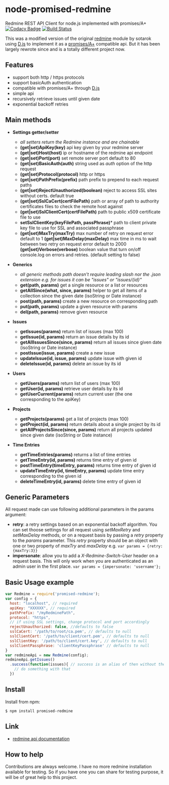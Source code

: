 node-promised-redmine
===============

Redmine REST API Client for node.js implemented with promises/A+  [![Codacy Badge](https://www.codacy.com/project/badge/c0c53b7c60dd4f35bda6bbf5d786aa79)](https://www.codacy.com/public/malko/node-promised-redmine.git)
[![Build Status](https://travis-ci.org/malko/node-promised-redmine.svg?branch=master)](https://secure.travis-ci.org/malko/node-promised-redmine)

This was a modified version of the original [redmine](https://github.com/sotarok/node-redmine) module by sotarok  using [D.js](https://github.com/malko/D.js) to implement it as a [promises/A+](http://promises-aplus.github.io/promises-spec/) compatible api. But it has been largely rewrote since and is a totally different project now.


Features
---------
* support both http / https protocols
* support basicAuth authentication
* compatible with promises/A+ through [D.js](https://github.com/malko/D.js)
* simple api
* recursively retrieve issues until given date
* exponential backoff retries

Main methods
------------
- **Settings getter/setter**
  - _all setters return the Redmine instance and are chainable_
  - **(get|set)ApiKey(key)** api key given by your redmine server
  - **(get|set)Host(host)** ip or hostname of the redmine api endpoint
  - **(get|set)Port(port)** set remote server port default to 80
  - **(get|set)BasicAuth(auth)** string used as *auth* option of the http request
  - **(get|set)Protocol(protocol)** http or https
  - **(get|set)PathPrefix(prefix)** path prefix to prepend to each request paths
  - **(get|set)RejectUnauthorized(boolean)** reject to access SSL sites without certs. default true
  - **(get|set)SslCaCert(certFilePath)** path or array of path to authority certificates files to check the remote host against
  - **(get|set)SslClientCert(certFilePath)** path to public x509 certificate file to use
  - **setSslClientKey(keyFilePath, passPhrase)*** path to client private key file to use for SSL and associated passphrase
  - **(get|set)MaxTry(maxTry)** max number of retry on request error default to 1
    **(get|set)MaxDelay(maxDelay)** max time in ms to wait between two retry on request error default to 2000
    **(get|set)Verbose(verbose)** boolean value that turn on/off console.log on errors and retries. (default setting to false)


- **Generics**
  - _all generic methods path doesn't require leading slash nor the .json extension e.g. for issues it can be "issues" or "issues/{id}"_
  - **get(path, params)** get a single resource or a list or resources
  - **getAllSince(what, since, params)** helper to get all items of a collection since the given date (isoString or Date instance)
  - **post(path, params)** create a new resource on corresponding path
  -  **put(path, params)** update a given resource with params
  -  **del(path, params)** remove given resource


- **Issues**
  - **getIssues(params)** return list of issues (max 100)
  - **getIssue(id, params)** return an issue details by its id
  - **getAllIssuesSince(since, params)** return all issues since given date (isoString or Date instance)
  - **postIssue(issue, params)** create a new issue
  - **updateIssue(id, issue, params)** update issue with given id
  - **deleteIssue(id, params)** delete an issue by its id
- **Users**
  - **getUsers(params)** return list of users (max 100)
  - **getUser(id, params)** retrieve user details by its id
  - **getUserCurrent(params)** return current user (the one corresponding to the apiKey)
- **Projects**
  - **getProjects(params)** get a list of projects (max 100)
  - **getProject(id, params)** return details about a single project by its id
  - **getAllProjectsSince(since, params)** return all projects updated since given date (isoString or Date instance)
- **Time Entries**
  - **getTimeEntries(params)** returns a list of time entries
  - **getTimeEntry(id, params)** returns time entry of given id
  - **postTimeEntry(timeEntry, params)** returns time entry of given id
  - **updateTimeEntry(id, timeEntry, params)** update time entry corresponding to the given id
  - **deleteTimeEntry(id, params)** delete time entry of given id

Generic Parameters
------------------
All request made can use following additional parameters in the params argument:
- **retry**: a retry settings based on an exponential backoff algorithm.
You can set thoose settings for all request using *setMaxRetry* and *setMaxDelay* methods, or on a request basis by passing a *retry* property to the *params* parameter. This *retry* property should be an object with one or two property of *maxTry* and *maxDelay* e.g. ```var params = {retry: {maxTry:3}}```
- **impersonate**: allow you to add a _X-Redmine-Switch-User_ header on a request basis. This will only work when you are authenticated as an admin user in the first place. ```var params = {impersonate: 'username'};```

Basic Usage example
-------------------
```javascript
var Redmine = require('promised-redmine');
var config = {
  host: "localhost", // required
  apiKey: "XXXXXX", // required
  pathPrefix: "/myRedminePath",
  protocol: "https",
  // if using SSL settings, change protocol and port accordingly
  rejectUnauthorized: false, //defaults to false
  sslCaCert: '/path/to/root/ca.pem', // defaults to null
  sslClientCert: '/path/to/client/cert.pem', // defaults to null
  sslClientKey: '/path/to/client/cert.key', // defaults to null
  sslClientPassphrase: 'clientKeyPassphrase' // defaults to null
}
var redmineApi = new Redmine(config);
redmineApi.getIssues()
  .success(function(issues){ // success is an alias of then without the promise rejection management in D.js the underlying promise library
    // do something with that
  })
```

Install
---------

Install from npm:

    $ npm install promised-redmine


Link
------

* [redmine api documentation](http://www.redmine.org/projects/redmine/wiki/Rest_api)

How to help
-----------

Contributions are always welcome.
I have no more redmine installation available for testing. So if you have one you can share for testing purpose, it will be of great help to this project.
